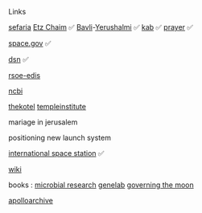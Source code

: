 Links

[sefaria](https://www.sefaria.org.il/translations/en) [Etz Chaim](https://www.sefaria.org/Sefer_Etz_Chaim?tab=contents) ✅ [Bavli](https://www.sefaria.org/texts/Talmud/Bavli)-[Yerushalmi](https://www.sefaria.org/texts/Talmud/Yerushalmi) ✅ [kab](https://www.kab.co.il/) ✅ [prayer](https://www.youtube.com/@RabbiMarkZ/releases) ✅

[space.gov](https://www.space.gov.il)  ✅

[dsn](https://eyes.nasa.gov/apps/dsn-now/dsn.html) ✅

[rsoe-edis](https://rsoe-edis.org/eventMap)

[ncbi](https://www.ncbi.nlm.nih.gov/guide/sequence-analysis/)

[thekotel](https://thekotel.org/he/) [templeinstitute](https://templeinstitute.org)

mariage in jerusalem 

positioning new launch system


[international space station](https://www.nasa.gov/wp-content/uploads/2023/05/iss-blowout-updated-view-2023-300.png) ✅

[wiki](https://github.com/melekhmashiach/melekhmashiach/wiki)

books : [microbial research](https://www.nasa.gov/wp-content/uploads/2021/10/microbial_research_2021_tagged.pdf) [genelab](https://www.nasa.gov/wp-content/uploads/2018/05/np-2017-06-020-jsc_a_researchers_guide_to_genelab-tagged_0.pdf) [governing the moon](https://www.nasa.gov/wp-content/uploads/2025/02/governing-the-moon-sp-2024-4559-ebook.pdf) 

[apolloarchive](https://apolloarchive.com/)
